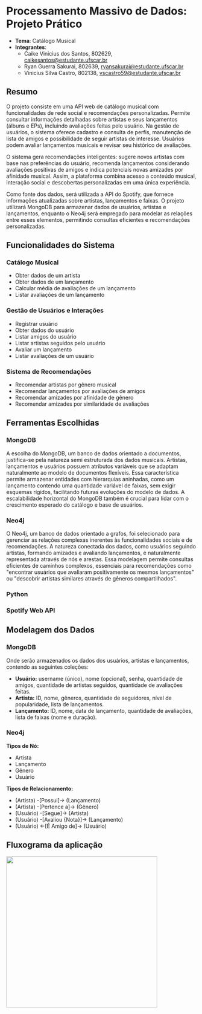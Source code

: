 # Processamento Massivo de Dados: Projeto Prático

- **Tema**: Catálogo Musical
- **Integrantes**:
    - Caike Vinicius dos Santos, 802629, caikesantos@estudante.ufscar.br
    - Ryan Guerra Sakurai, 802639, ryansakurai@estudante.ufscar.br
    - Vinicius Silva Castro, 802138, vscastro59@estudante.ufscar.br

## Resumo

O projeto consiste em uma API web de catálogo musical com funcionalidades de rede social e recomendações personalizadas. Permite consultar informações detalhadas sobre artistas e seus lançamentos (álbuns e EPs), incluindo avaliações feitas pelo usuário. Na gestão de usuários, o sistema oferece cadastro e consulta de perfis, manutenção de lista de amigos e possibilidade de seguir artistas de interesse. Usuários podem avaliar lançamentos musicais e revisar seu histórico de avaliações.

O sistema gera recomendações inteligentes: sugere novos artistas com base nas preferências do usuário, recomenda lançamentos considerando avaliações positivas de amigos e indica potenciais novas amizades por afinidade musical. Assim, a plataforma combina acesso a conteúdo musical, interação social e descobertas personalizadas em uma única experiência.

Como fonte dos dados, será utilizada a API do Spotify, que fornece informações atualizadas sobre artistas, lançamentos e faixas. O projeto utilizará MongoDB para armazenar dados de usuários, artistas e lançamentos, enquanto o Neo4j será empregado para modelar as relações entre esses elementos, permitindo consultas eficientes e recomendações personalizadas.

## Funcionalidades do Sistema

### Catálogo Musical

- Obter dados de um artista
- Obter dados de um lançamento
- Calcular média de avaliações de um lançamento
- Listar avaliações de um lançamento

### Gestão de Usuários e Interações

- Registrar usuário
- Obter dados do usuário
- Listar amigos do usuário
- Listar artistas seguidos pelo usuário
- Avaliar um lançamento
- Listar avaliações de um usuário

### Sistema de Recomendações

- Recomendar artistas por gênero musical
- Recomendar lançamentos por avaliações de amigos
- Recomendar amizades por afinidade de gênero
- Recomendar amizades por similaridade de avaliações

## Ferramentas Escolhidas

### MongoDB

A escolha do MongoDB, um banco de dados orientado a documentos, justifica-se pela natureza semi estruturada dos dados musicais. Artistas, lançamentos e usuários possuem atributos variáveis que se adaptam naturalmente ao modelo de documentos flexíveis. Essa característica permite armazenar entidades com hierarquias aninhadas, como um lançamento contendo uma quantidade variável de faixas, sem exigir esquemas rígidos, facilitando futuras evoluções do modelo de dados. A escalabilidade horizontal do MongoDB também é crucial para lidar com o crescimento esperado do catálogo e base de usuários.

### Neo4j

O Neo4j, um banco de dados orientado a grafos, foi selecionado para gerenciar as relações complexas inerentes às funcionalidades sociais e de recomendações. A natureza conectada dos dados, como usuários seguindo artistas, formando amizades e avaliando lançamentos, é naturalmente representada através de nós e arestas. Essa modelagem permite consultas eficientes de caminhos complexos, essenciais para recomendações como "encontrar usuários que avaliaram positivamente os mesmos lançamentos" ou "descobrir artistas similares através de gêneros compartilhados".

### Python



### Spotify Web API



## Modelagem dos Dados

### MongoDB

Onde serão armazenados os dados dos usuários, artistas e lançamentos, contendo as seguintes coleções:

- **Usuário:** username (único), nome (opcional), senha, quantidade de amigos, quantidade de artistas seguidos, quantidade de avaliações feitas.
- **Artista:** ID, nome, gêneros, quantidade de seguidores, nível de popularidade, lista de lançamentos.
- **Lançamento:** ID, nome, data de lançamento, quantidade de avaliações, lista de faixas (nome e duração).

### Neo4j

**Tipos de Nó:**

- Artista
- Lançamento
- Gênero
- Usuário

**Tipos de Relacionamento:**

- (Artista) -[Possui]→ (Lançamento)
- (Artista) -[Pertence a]→ (Gênero)
- (Usuário) -[Segue]→ (Artista)
- (Usuário) -[Avaliou {Nota}]→ (Lançamento)
- (Usuário) ←[É Amigo de]→ (Usuário)

## Fluxograma da aplicação
<img src="https://github.com/user-attachments/assets/546bc130-c806-4ea0-a9e8-2c6ee39848bb" width="400"/>
